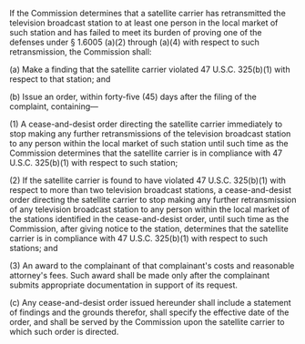 If the Commission determines that a satellite carrier has retransmitted the television broadcast station to at least one person in the local market of such station and has failed to meet its burden of proving one of the defenses under § 1.6005 (a)(2) through (a)(4) with respect to such retransmission, the Commission shall:

(a) Make a finding that the satellite carrier violated 47 U.S.C. 325(b)(1) with respect to that station; and

(b) Issue an order, within forty-five (45) days after the filing of the complaint, containing—

(1) A cease-and-desist order directing the satellite carrier immediately to stop making any further retransmissions of the television broadcast station to any person within the local market of such station until such time as the Commission determines that the satellite carrier is in compliance with 47 U.S.C. 325(b)(1) with respect to such station;

(2) If the satellite carrier is found to have violated 47 U.S.C. 325(b)(1) with respect to more than two television broadcast stations, a cease-and-desist order directing the satellite carrier to stop making any further retransmission of any television broadcast station to any person within the local market of the stations identified in the cease-and-desist order, until such time as the Commission, after giving notice to the station, determines that the satellite carrier is in compliance with 47 U.S.C. 325(b)(1) with respect to such stations; and

(3) An award to the complainant of that complainant's costs and reasonable attorney's fees. Such award shall be made only after the complainant submits appropriate documentation in support of its request.

(c) Any cease-and-desist order issued hereunder shall include a statement of findings and the grounds therefor, shall specify the effective date of the order, and shall be served by the Commission upon the satellite carrier to which such order is directed.

